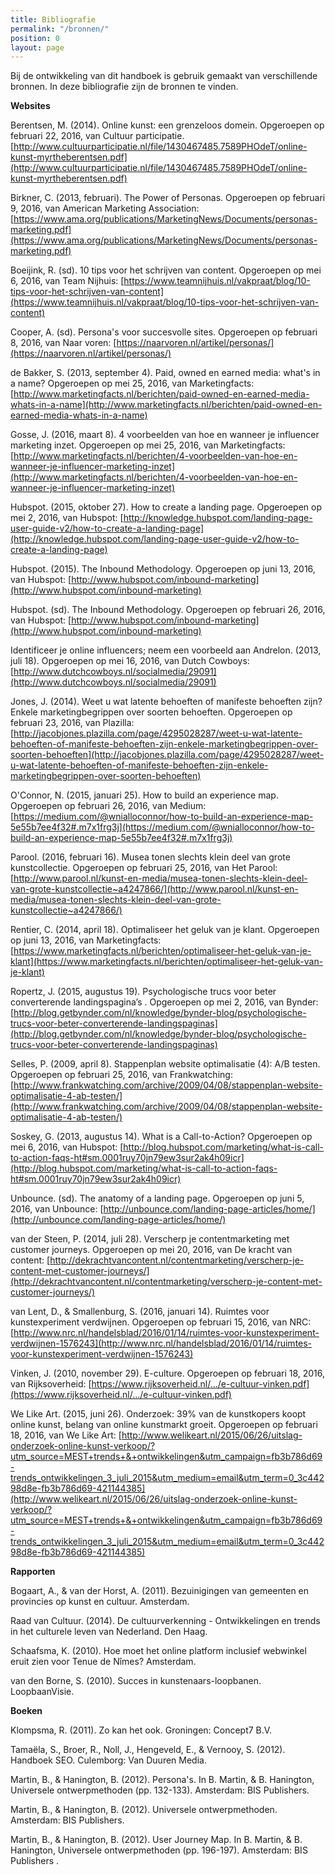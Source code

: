 ```yaml
---
title: Bibliografie
permalink: "/bronnen/"
position: 0
layout: page
---
```


Bij de ontwikkeling van dit handboek is gebruik gemaakt van verschillende bronnen. In deze bibliografie zijn de bronnen te vinden. 

**Websites**

Berentsen, M. (2014). Online kunst: een grenzeloos domein. Opgeroepen op februari 22, 2016, van Cultuur participatie.
[http://www.cultuurparticipatie.nl/file/1430467485.7589PHOdeT/online-kunst-myrtheberentsen.pdf](http://www.cultuurparticipatie.nl/file/1430467485.7589PHOdeT/online-kunst-myrtheberentsen.pdf)

Birkner, C. (2013, februari). The Power of Personas. Opgeroepen op februari 9, 2016, van American Marketing Association: [https://www.ama.org/publications/MarketingNews/Documents/personas-marketing.pdf](https://www.ama.org/publications/MarketingNews/Documents/personas-marketing.pdf)

Boeijink, R. (sd). 10 tips voor het schrijven van content. Opgeroepen op mei 6, 2016, van Team Nijhuis: [https://www.teamnijhuis.nl/vakpraat/blog/10-tips-voor-het-schrijven-van-content](https://www.teamnijhuis.nl/vakpraat/blog/10-tips-voor-het-schrijven-van-content)

Cooper, A. (sd). Persona's voor succesvolle sites. Opgeroepen op februari 8, 2016, van Naar voren: [https://naarvoren.nl/artikel/personas/](https://naarvoren.nl/artikel/personas/)

de Bakker, S. (2013, september 4). Paid, owned en earned media: what's in a name? Opgeroepen op mei 25, 2016, van Marketingfacts: [http://www.marketingfacts.nl/berichten/paid-owned-en-earned-media-whats-in-a-name](http://www.marketingfacts.nl/berichten/paid-owned-en-earned-media-whats-in-a-name)

Gosse, J. (2016, maart 8). 4 voorbeelden van hoe en wanneer je influencer marketing inzet. Opgeroepen op mei 25, 2016, van Marketingfacts: [http://www.marketingfacts.nl/berichten/4-voorbeelden-van-hoe-en-wanneer-je-influencer-marketing-inzet](http://www.marketingfacts.nl/berichten/4-voorbeelden-van-hoe-en-wanneer-je-influencer-marketing-inzet)

Hubspot. (2015, oktober 27). How to create a landing page. Opgeroepen op mei 2, 2016, van Hubspot: [http://knowledge.hubspot.com/landing-page-user-guide-v2/how-to-create-a-landing-page](http://knowledge.hubspot.com/landing-page-user-guide-v2/how-to-create-a-landing-page)

Hubspot. (2015). The Inbound Methodology. Opgeroepen op juni 13, 2016, van Hubspot: [http://www.hubspot.com/inbound-marketing](http://www.hubspot.com/inbound-marketing)

Hubspot. (sd). The Inbound Methodology. Opgeroepen op februari 26, 2016, van Hubspot: [http://www.hubspot.com/inbound-marketing](http://www.hubspot.com/inbound-marketing)

Identificeer je online influencers; neem een voorbeeld aan Andrelon. (2013, juli 18). Opgeroepen op mei 16, 2016, van Dutch Cowboys: [http://www.dutchcowboys.nl/socialmedia/29091](http://www.dutchcowboys.nl/socialmedia/29091)

Jones, J. (2014). Weet u wat latente behoeften of manifeste behoeften zijn? Enkele marketingbegrippen over soorten behoeften. Opgeroepen op februari 23, 2016, van Plazilla: [http://jacobjones.plazilla.com/page/4295028287/weet-u-wat-latente-behoeften-of-manifeste-behoeften-zijn-enkele-marketingbegrippen-over-soorten-behoeften](http://jacobjones.plazilla.com/page/4295028287/weet-u-wat-latente-behoeften-of-manifeste-behoeften-zijn-enkele-marketingbegrippen-over-soorten-behoeften)

O'Connor, N. (2015, januari 25). How to build an experience map. Opgeroepen op februari 26, 2016, van Medium: [https://medium.com/@wnialloconnor/how-to-build-an-experience-map-5e55b7ee4f32#.m7x1frg3j](https://medium.com/@wnialloconnor/how-to-build-an-experience-map-5e55b7ee4f32#.m7x1frg3j)

Parool. (2016, februari 16). Musea tonen slechts klein deel van grote kunstcollectie. Opgeroepen op februari 25, 2016, van Het Parool: [http://www.parool.nl/kunst-en-media/musea-tonen-slechts-klein-deel-van-grote-kunstcollectie~a4247866/](http://www.parool.nl/kunst-en-media/musea-tonen-slechts-klein-deel-van-grote-kunstcollectie~a4247866/)

Rentier, C. (2014, april 18). Optimaliseer het geluk van je klant. Opgeroepen op juni 13, 2016, van Marketingfacts: [https://www.marketingfacts.nl/berichten/optimaliseer-het-geluk-van-je-klant](https://www.marketingfacts.nl/berichten/optimaliseer-het-geluk-van-je-klant)

Ropertz, J. (2015, augustus 19). Psychologische trucs voor beter converterende landingspagina’s . Opgeroepen op mei 2, 2016, van Bynder: [http://blog.getbynder.com/nl/knowledge/bynder-blog/psychologische-trucs-voor-beter-converterende-landingspaginas](http://blog.getbynder.com/nl/knowledge/bynder-blog/psychologische-trucs-voor-beter-converterende-landingspaginas)

Selles, P. (2009, april 8). Stappenplan website optimalisatie (4): A/B testen. Opgeroepen op februari 25, 2016, van Frankwatching: [http://www.frankwatching.com/archive/2009/04/08/stappenplan-website-optimalisatie-4-ab-testen/](http://www.frankwatching.com/archive/2009/04/08/stappenplan-website-optimalisatie-4-ab-testen/)

Soskey, G. (2013, augustus 14). What is a Call-to-Action? Opgeroepen op mei 6, 2016, van Hubspot: [http://blog.hubspot.com/marketing/what-is-call-to-action-faqs-ht#sm.0001ruy70jn79ew3sur2ak4h09icr](http://blog.hubspot.com/marketing/what-is-call-to-action-faqs-ht#sm.0001ruy70jn79ew3sur2ak4h09icr)

Unbounce. (sd). The anatomy of a landing page. Opgeroepen op juni 5, 2016, van Unbounce: [http://unbounce.com/landing-page-articles/home/](http://unbounce.com/landing-page-articles/home/)

van der Steen, P. (2014, juli 28). Verscherp je contentmarketing met customer journeys. Opgeroepen op mei 20, 2016, van De kracht van content: [http://dekrachtvancontent.nl/contentmarketing/verscherp-je-content-met-customer-journeys/](http://dekrachtvancontent.nl/contentmarketing/verscherp-je-content-met-customer-journeys/)

van Lent, D., & Smallenburg, S. (2016, januari 14). Ruimtes voor kunstexperiment verdwijnen. Opgeroepen op februari 15, 2016, van NRC: [http://www.nrc.nl/handelsblad/2016/01/14/ruimtes-voor-kunstexperiment-verdwijnen-1576243](http://www.nrc.nl/handelsblad/2016/01/14/ruimtes-voor-kunstexperiment-verdwijnen-1576243)

Vinken, J. (2010, november 29). E-culture. Opgeroepen op februari 18, 2016, van Rijksoverheid: [https://www.rijksoverheid.nl/.../e-cultuur-vinken.pdf](https://www.rijksoverheid.nl/.../e-cultuur-vinken.pdf)

We Like Art. (2015, juni 26). Onderzoek: 39% van de kunstkopers koopt online kunst, belang van online kunstmarkt groeit. Opgeroepen op februari 18, 2016, van We Like Art: [http://www.welikeart.nl/2015/06/26/uitslag-onderzoek-online-kunst-verkoop/?utm_source=MEST+trends+&+ontwikkelingen&utm_campaign=fb3b786d69-trends_ontwikkelingen_3_juli_2015&utm_medium=email&utm_term=0_3c44298d8e-fb3b786d69-421144385](http://www.welikeart.nl/2015/06/26/uitslag-onderzoek-online-kunst-verkoop/?utm_source=MEST+trends+&+ontwikkelingen&utm_campaign=fb3b786d69-trends_ontwikkelingen_3_juli_2015&utm_medium=email&utm_term=0_3c44298d8e-fb3b786d69-421144385)

**Rapporten**

Bogaart, A., & van der Horst, A. (2011). Bezuinigingen van gemeenten en provincies op kunst en cultuur. Amsterdam.

Raad van Cultuur. (2014). De cultuurverkenning - Ontwikkelingen en trends in het culturele leven van Nederland. Den Haag.

Schaafsma, K. (2010). Hoe moet het online platform inclusief webwinkel eruit zien voor Tenue de Nîmes? Amsterdam.

van den Borne, S. (2010). Succes in kunstenaars-loopbanen. LoopbaanVisie.


**Boeken**

Klompsma, R. (2011). Zo kan het ook. Groningen: Concept7 B.V.

Tamaëla, S., Broer, R., Noll, J., Hengeveld, E., & Vernooy, S. (2012). Handboek SEO. Culemborg: Van Duuren Media.

Martin, B., & Hanington, B. (2012). Persona's. In B. Martin, & B. Hanington, Universele ontwerpmethoden (pp. 132-133). Amsterdam: BIS Publishers.

Martin, B., & Hanington, B. (2012). Universele ontwerpmethoden. Amsterdam: BIS Publishers.

Martin, B., & Hanington, B. (2012). User Journey Map. In B. Martin, & B. Hanington, Universele ontwerpmethoden (pp. 196-197). Amsterdam: BIS Publishers .
